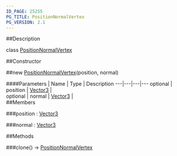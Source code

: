```yaml
---
ID_PAGE: 25255
PG_TITLE: PositionNormalVertex
PG_VERSION: 2.1
---
```

##Description

class [PositionNormalVertex](/classes/2.2/PositionNormalVertex)



##Constructor

##new [PositionNormalVertex](/classes/2.2/PositionNormalVertex)(position, normal)



####Parameters
 | Name | Type | Description
---|---|---|---
optional | position | [Vector3](/classes/2.2/Vector3) |  
optional | normal | [Vector3](/classes/2.2/Vector3) |  
##Members

###position : [Vector3](/classes/2.2/Vector3)



###normal : [Vector3](/classes/2.2/Vector3)



##Methods

###clone() &rarr; [PositionNormalVertex](/classes/2.2/PositionNormalVertex)


